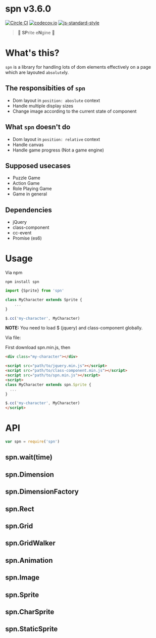 # spn v3.6.0

[![Circle CI](https://circleci.com/gh/kt3k/spn.svg?style=svg)](https://circleci.com/gh/kt3k/spn)
[![codecov.io](https://codecov.io/github/kt3k/spn/coverage.svg?branch=master)](https://codecov.io/github/kt3k/spn?branch=master)
[![js-standard-style](https://img.shields.io/badge/code%20style-standard-brightgreen.svg)](http://standardjs.com/)

> :space_invader: **SP**rite e**N**gine :space_invader:

# What's this?

`spn` is a library for handling lots of dom elements effectively on a page which are layouted `absolute`ly.

## The responsibities of `spn`

- Dom layout in `position: aboslute` context
- Handle multiple display sizes
- Change image according to the current state of component

## What `spn` doesn't do

- Dom layout in `position: relative` context
- Handle canvas
- Handle game progress (Not a game engine)

## Supposed usecases

- Puzzle Game
- Action Game
- Role Playing Game
- Game in general

## Dependencies

- jQuery
- class-component
- cc-event
- Promise (es6)

# Usage

Via npm

    npm install spn

```js
import {Sprite} from 'spn'

class MyCharacter extends Sprite {
    ...
}

$.cc('my-character', MyCharacter)
```

**NOTE:** You need to load $ (jquery) and class-component globally.

Via file:

First download spn.min.js, then

```html
<div class="my-character"></div>

<script src="path/to/jquery.min.js"></script>
<script src="path/to/class-component.min.js"></script>
<script src="path/to/spn.min.js"></script>
<script>
class MyCharacter extends spn.Sprite {
  ...
}

$.cc('my-character', MyCharacter)
</script>
```

# API

```js
var spn = require('spn')
```

## spn.wait(time)
## spn.Dimension
## spn.DimensionFactory
## spn.Rect
## spn.Grid
## spn.GridWalker
## spn.Animation
## spn.Image
## spn.Sprite
## spn.CharSprite
## spn.StaticSprite

